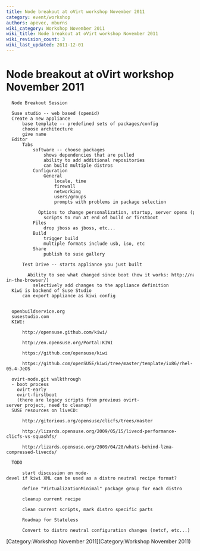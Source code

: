 ```yaml
---
title: Node breakout at oVirt workshop November 2011
category: event/workshop
authors: apevec, mburns
wiki_category: Workshop November 2011
wiki_title: Node breakout at oVirt workshop November 2011
wiki_revision_count: 3
wiki_last_updated: 2011-12-01
---
```


# Node breakout at oVirt workshop November 2011


      Node Breakout Session

      Suse studio -- web based (openid)
      Create a new appliance
          base template -- predefined sets of packages/config
          choose architecture
          give name
      Editor
          Tabs
              software -- choose packages
                  shows dependencies that are pulled
                  ability to add additional repositories
                  can build multiple distros
              Configuration
                  General
                      locale, time
                      firewall
                      networking
                      users/groups
                      prompts with problems in package selection
                  Options to change personalization, startup, server opens (postgres), desktop, appliance configuration, lvm
                  scripts to run at end of build or firstboot
              Files
                  drop jboss as jboss, etc...
              Build
                  trigger build
                  multiple formats include usb, iso, etc
              Share 
                  publish to suse gallery
                  
          Test Drive -- starts appliance you just built
              Ability to see what changed since boot (how it works: http://nat.org/blog/2009/07/linux-in-the-browser/)
              selectively add changes to the appliance definition
      Kiwi is backend of Suse Studio
          can export appliance as kiwi config
          
          
      openbuildservice.org
      susestudio.com
      KIWI: 

          http://opensuse.github.com/kiwi/

          http://en.opensuse.org/Portal:KIWI

          https://github.com/opensuse/kiwi

          https://github.com/openSUSE/kiwi/tree/master/template/ix86/rhel-05.4-JeOS

      ovirt-node.git walkthrough
      - boot process
        ovirt-early
        ovirt-firstboot
        (there are legacy scripts from previous ovirt-server project, need to cleanup)
      SUSE resources on liveCD:

          http://gitorious.org/opensuse/clicfs/trees/master

          http://lizards.opensuse.org/2009/05/15/livecd-performance-clicfs-vs-squashfs/

          http://lizards.opensuse.org/2009/04/28/whats-behind-lzma-compressed-livecds/

      TODO

          start discussion on node-devel if kiwi XML can be used as a distro neutral recipe format?

          define "VirtualizationMinimal" package group for each distro

          cleanup current recipe

          clean current scripts, mark distro specific parts

          Roadmap for Stateless

          Convert to distro neutral configuration changes (netcf, etc...)

[Category:Workshop November 2011](Category:Workshop November 2011)

